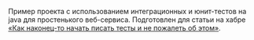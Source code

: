 Пример проекта с использованием интеграционных и юнит-тестов на java для простенького веб-сервиса. Подготовлен для статьи на хабре [«Как наконец-то начать писать тесты и не пожалеть об этом»](https://habr.com/company/custis/blog/427603/).

